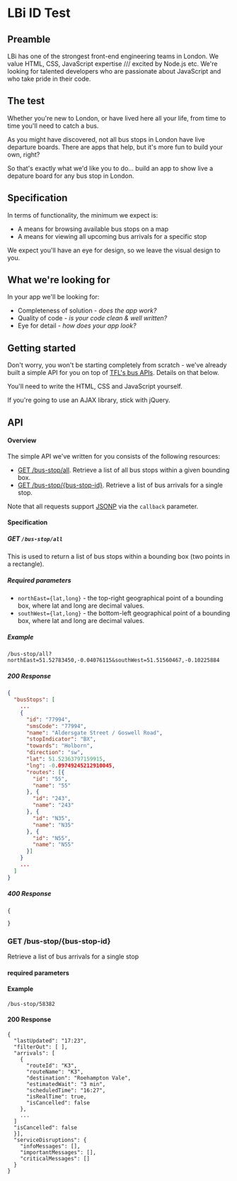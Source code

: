 # LBi ID Test



## Preamble

LBi has one of the strongest front-end engineering teams in London. 
We value HTML, CSS, JavaScript expertise /// excited by Node.js etc.
We're looking for talented developers who are passionate about JavaScript and who take pride in their code.


## The test
Whether you're new to London, or have lived here all your life, from time to time you'll need to catch a bus. 

As you might have discovered, not all bus stops in London have live departure boards. There are apps that help, but it's more fun to build your own, right? 

So that's exactly what we'd like you to do... build an app to show live a depature board for any bus stop in London.



## Specification

In terms of functionality, the minimum we expect is:

- A means for browsing available bus stops on a map
- A means for viewing all upcoming bus arrivals for a specific stop

We expect you'll have an eye for design, so we leave the visual design to you. 



## What we're looking for

In your app we'll be looking for:

- Completeness of solution - *does the app work?*
- Quality of code - *is your code clean & well written?*
- Eye for detail - *how does your app look?*



## Getting started

Don't worry, you won't be starting completely from scratch - we've already built a simple API for you on top of [TFL's bus APIs](http://www.tfl.gov.uk/developers). Details on that below. 

You'll need to write the HTML, CSS and JavaScript yourself. 

If you're going to use an AJAX library, stick with jQuery.


## API
#### Overview

The simple API we've written for you consists of the following resources:

- [GET /bus-stop/all](#get-bus-stopall).  Retrieve a list of all bus stops within a given bounding box.
- [GET /bus-stop/{bus-stop-id}](#get-bus-stopbus-stop-id).  Retrieve a list of bus arrivals for a single stop.

Note that all requests support [JSONP](http://json-p.org/) via the `callback` parameter.

#### Specification
##### GET `/bus-stop/all`

This is used to return a list of bus stops within a bounding box (two points in a rectangle). 

##### Required parameters

- `northEast={lat,long}` - the top-right geographical point of a bounding box, where lat and long are decimal values.
- `southWest={lat,long}` - the bottom-left geographical point of a bounding box, where lat and long are decimal values. 

##### <a id="one"></a> Example

`/bus-stop/all?northEast=51.52783450,-0.04076115&southWest=51.51560467,-0.10225884`

##### 200 Response
```json
{
  "busStops": [
    ...
    {
      "id": "77994",
      "smsCode": "77994",
      "name": "Aldersgate Street / Goswell Road",
      "stopIndicator": "BX",
      "towards": "Holborn",
      "direction": "sw",
      "lat": 51.52363797159915,
      "lng": -0.09749245212910045,
      "routes": [{
        "id": "55",
        "name": "55"
      }, {
        "id": "243",
        "name": "243"
      }, {
        "id": "N35",
        "name": "N35"
      }, {
        "id": "N55",
        "name": "N55"
      }]
    }
    ...
  ]
}
```

##### 400 Response
    {

    }




### GET /bus-stop/{bus-stop-id}
Retrieve a list of bus arrivals for a single stop

#### required parameters

#### Example


`/bus-stop/58382`



#### 200 Response

    {
      "lastUpdated": "17:23",
      "filterOut": [ ],
      "arrivals": [
        {
          "routeId": "K3",
          "routeName": "K3",
          "destination": "Roehampton Vale",
          "estimatedWait": "3 min",
          "scheduledTime": "16:27",
          "isRealTime": true,
          "isCancelled": false
        },
        ...
      ]
      "isCancelled": false
      }],
      "serviceDisruptions": {
        "infoMessages": [],
        "importantMessages": [],
        "criticalMessages": []
      }
    }




